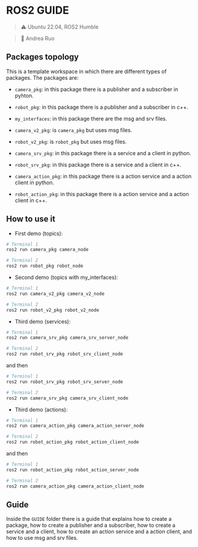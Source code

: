# ROS2 GUIDE
>:warning: Ubuntu 22.04, ROS2 Humble

>:pencil: Andrea Ruo

## Packages topology
This is a template workspace in which there are different types of packages. The packages are:
- ``camera_pkg``: in this package there is a publisher and a subscriber in pyhton.
- ``robot_pkg``: in this package there is a publisher and a subscriber in c++.

- ``my_interfaces``: in this package there are the msg and srv files.

- ``camera_v2_pkg``: is ``camera_pkg`` but uses msg files.
- ``robot_v2_pkg``: is ``robot_pkg`` but uses msg files.

- ``camera_srv_pkg``: in this package there is a service and a client in python.
- ``robot_srv_pkg``: in this package there is a service and a client in c++.

- ``camera_action_pkg``: in this package there is a action service and a action client in python.
- ``robot_action_pkg``: in this package there is a action service and a action client in c++.

## How to use it
- First demo (topics):
```bash
# Terminal 1
ros2 run camera_pkg camera_node

# Terminal 2
ros2 run robot_pkg robot_node
```

- Second demo (topics with my_interfaces):
```bash
# Terminal 1
ros2 run camera_v2_pkg camera_v2_node

# Terminal 2
ros2 run robot_v2_pkg robot_v2_node
```

- Third demo (services):
```bash
# Terminal 1
ros2 run camera_srv_pkg camera_srv_server_node

# Terminal 2
ros2 run robot_srv_pkg robot_srv_client_node
```
and then

```bash
# Terminal 1
ros2 run robot_srv_pkg robot_srv_server_node

# Terminal 2
ros2 run camera_srv_pkg camera_srv_client_node
```


- Third demo (actions):
```bash
# Terminal 1
ros2 run camera_action_pkg camera_action_server_node

# Terminal 2
ros2 run robot_action_pkg robot_action_client_node
```
and then

```bash
# Terminal 1
ros2 run robot_action_pkg robot_action_server_node

# Terminal 2
ros2 run camera_action_pkg camera_action_client_node
```

## Guide
Inside the ``GUIDE`` folder there is a guide that explains how to create a package, how to create a publisher and a subscriber, how to create a service and a client, how to create an action service and a action client, and how to use msg and srv files.